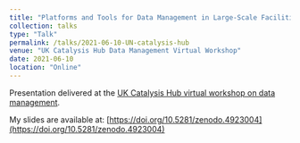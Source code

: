 ```yaml
---
title: "Platforms and Tools for Data Management in Large-Scale Facilities"
collection: talks
type: "Talk"
permalink: /talks/2021-06-10-UN-catalysis-hub
venue: "UK Catalysis Hub Data Management Virtual Workshop"
date: 2021-06-10
location: "Online"
---
```


Presentation delivered at the [UK Catalysis Hub virtual workshop on data management](https://ukcatalysishub.co.uk/save-the-date-uk-catalysis-hub-data-management-virtual-workshop/).

My slides are available at: [https://doi.org/10.5281/zenodo.4923004](https://doi.org/10.5281/zenodo.4923004)



